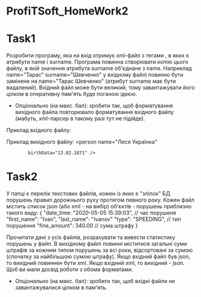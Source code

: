# ProfiTSoft_HomeWork2
# Task1
  Розробити програму, яка на вхід отримує xml-файл з тегами <person>, в яких є атрибути name і surname. Програма повинна створювати копію цього файлу, в якій значення атрибута surname об'єднане з name.
Наприклад name="Тарас" surname="Шевченко" у вхідному файлі повинно бути замінене на name="Тарас Шевченко" (атрибут surname має бути видалений). Вхідний файл може бути великий, тому завантажувати його цілком в оперативну пам'ять буде поганою ідеєю.
* Опціонально (на макс. бал): зробити так, щоб форматування вихідного файла повторювало форматування вхідного файлу (мабуть, xml-парсер в такому разі тут не підійде).

Приклад вхідного файлу:
<persons>
    <person name="Іван" surname="Котляревський" birthDate="09.09.1769" />
    <person surname="Шевченко" name="Тарас" birthDate="09.03.1814" />
    <person
        birthData="27.08.1856"
        name = "Іван"
        surname = "Франко" />
    <person name="Леся"
            surname="Українка"
            birthData="13.02.1871" />
</persons>

Приклад вихідного файлу:
<persons>
    <person name="Іван Котляревський" birthDate="09.09.1769"  />
    <person name="Тарас Шевченко" birthDate="09.03.1814" />
    <person
        birthData="27.08.1856"
        name = "Іван Франко"
         />
    <person name="Леся Українка"

            birthData="13.02.1871" />
</persons>

# Task2
   У папці є перелік текстових файлів, кожен із яких є "зліпок" БД порушень правил дорожнього руху протягом певного року. Кожен файл містить список json (або xml - на вибір) об'єктів - порушень приблизно такого виду:
{
    "date_time: "2020-05-05 15:39:03", // час порушеня
    "first_name": "Ivan",
    "last_name": "Ivanov"
    "type": "SPEEDING", // тип порушення
    "fine_amount": 340.00 // сума штрафу
}

Прочитати дані з усіх файлів, розрахувати та вивести статистику порушень у файл. В вихідному файлі повинні міститися загальні суми штрафів за кожним типом порушень за всі роки, відсортовані за сумою (спочатку за найбільшою сумою штрафу).
Якщо вхідний файл був json, то вихідний повиннен бути xml. Якщо вхідний xml, то вихідний - json. Щоб ви мали досвід роботи з обома форматами.
* Опціонально (на макс. бал): зробити так, щоб вхідні файли не завантажувалися цілком в пам'ять.

